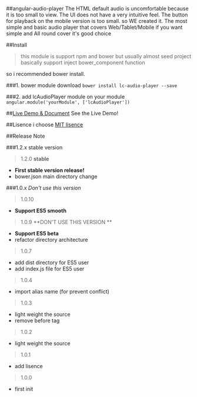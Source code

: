 ##angular-audio-player
The HTML default audio is uncomfortable because it is too small to view. The UI does not have a very intuitive feel. The button for playback on the mobile version is too small. so WE created it. The most simple and basic audio player that covers Web/Tablet/Mobile if you want simple and All round cover it's good choice


##Install

>this module is support npm and bower
but usually almost seed project basically support 
inject bower_component function

so i recommended bower install.

###1. bower module download
`
bower install lc-audio-player --save
`

###2. add lcAudioPlayer module on your module
`
angular.module('yourModule', ['lcAudioPlayer'])
`

##[Live Demo & Document](https://polyglotm.github.io/angular-audio-player/)
See the Live Demo!



##Lisence
i choose [MIT lisence](https://opensource.org/licenses/MIT)

##Release Note

###1.2.x stable version

> 1.2.0 **stable**

* **First stable version release!**
* bower.json main directory change



###1.0.x *Don't use this version*

> 1.0.10

* **Support ES5 smooth**

> 1.0.9 **DON'T USE THIS VERSION **

* **Support ES5 beta**
* refactor directory architecture

> 1.0.7

* add dist directory for ES5 user
* add index.js file for ES5 user

> 1.0.4

* import alias name (for prevent conflict)

> 1.0.3

* light weight the source
* remove before tag

> 1.0.2

* light weight the source

> 1.0.1

* add lisence

> 1.0.0 

* first init

